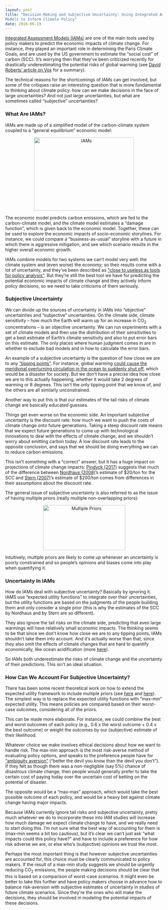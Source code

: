 ```yaml
---
layout: post
title: "Decision-Making and Subjective Uncertainty: Using Integrated Assessment <br />
Models to Inform Climate Policy"
date: 2018-06-19
---
```


<p markdown="1"><a href="https://en.wikipedia.org/wiki/Integrated_assessment_modelling">Integrated Assessment Models (IAMs)</a> are one of the main tools used by policy makers to predict the economic impacts of climate change. For instance, they played an important role in determining the Paris Climate Goals, and are used by the US government to estimate the “social cost” of carbon (SCC). It’s worrying then that they’ve been criticized recently for drastically underestimating the potential risks of global warming (see <a href="https://www.vox.com/energy-and-environment/2018/6/8/17437104/climate-change-global-warming-models-risks">David Roberts’ article on Vox</a> for a summary).</p>

<p>The technical reasons for the shortcomings of IAMs can get involved, but some of the critiques raise an interesting question that is more fundamental to thinking about climate policy: how can we make decisions in the face of large uncertainties? And not just large uncertainties, but what are sometimes called “subjective” uncertainties?</p>

<h3>What Are IAMs?</h3>

<p>IAMs are made up of a simplified model of the carbon-climate system coupled to a “general equilibrium” economic model:</p>

<center><img src="http://nicklutsko.github.io/notes/images/IAMs.png" alt="IAMs" style="width:320px;height:234px;" class="center"></center>

<p>The economic model predicts carbon emissions, which are fed to the carbon-climate model, and the climate model estimates a “damage function”, which is given back to the economic model. Together, these can be used to explore the economic impacts of socio-economic storylines. For instance, we could compare a “business-as-usual” storyline with a future in which there is aggressive mitigation, and see which scenario results in the higher overall economic growth.</p>

<p>IAMs combine models for two systems we can’t model very well: the climate system and (even worse) the economy; so their results come with a lot of uncertainty, and they’ve been described as <a href="http://www.nber.org/papers/w19244">"close to useless as tools for policy analysis"</a>. But they’re still the best tool we have for predicting the potential economic impacts of climate change and they actively inform policy decisions, so we need to take criticisms of them seriously.</p>

<h3>Subjective Uncertainty</h3>

<p>We can divide up the sources of uncertainty in IAMs into “objective” uncertainties and “subjective” uncertainties. On the climate side, climate sensitivity  – how much the Earth will warm up for an increase in CO<sub>2</sub> concentrations – is an objective uncertainty. We can run experiments with a set of climate models and then use the distribution of their sensitivities to get a best estimate of Earth’s climate sensitivity and also to put error bars on this estimate. The only places where human judgment comes in are in whether to exclude bad models  and in how to calculate the error bars.</p>

<p>An example of a subjective uncertainty is the question of how close we are to any <a href="https://www.annualreviews.org/doi/10.1146/annurev-environ-102511-084654">“tipping points”</a>. For instance, global warming <a href="http://blogs.ei.columbia.edu/2017/06/06/could-climate-change-shut-down-the-gulf-stream/">could cause the meridional overturning circulation in the ocean to suddenly shut off</a>, which would be a disaster for society. But we don’t have a precise idea how close we are to this actually happening, whether it would take 2 degrees of warming or 8 degrees. This isn’t the only tipping point that we know of, and the others are all similarly unconstrained.</p>

<p>Another way to put this is that our estimates of the tail risks of climate change are basically educated guesses.</p>

<p>Things get even worse on the economic side. An important subjective uncertainty is the discount rate: how much we want to push the costs of climate change onto future generations. Taking a steep discount rate means that we expect future generations to come up with technological innovations to deal with the effects of climate change, and we shouldn’t worry about emitting carbon today. A low discount rate leads to the opposite conclusion, and says that we should be doing everything we can to reduce carbon emissions. </p>

<p>This isn’t something with a “correct” answer, but it has a huge impact on projections of climate change impacts: <a href="http://www.nber.org/papers/w19244">Pindyck (2017)</a> suggests that much of the difference between <a href="http://piketty.pse.ens.fr/files/Nordhaus2007b.pdf">Nordhaus (2008)</a>’s estimate of $20/ton for the SCC and <a href="http://mudancasclimaticas.cptec.inpe.br/~rmclima/pdfs/destaques/sternreview_report_complete.pdf">Stern (2007)</a>’s estimate of $200/ton comes from differences in their assumptions about the discount rate.</p>

<p>The general issue of subjective uncertainty is also referred to as the issue of having multiple priors (really multiple non-overlapping priors):</p>

<center><img src="http://nicklutsko.github.io/notes/images/multiple_priors.png" alt="Multiple Priors" style="width:263px;height:144px;" class="center"></center>

<p>Intuitively, multiple priors are likely to come up whenever an uncertainty is poorly constrained and so people’s opinions and biases come into play when quantifying it.</p>

<h3>Uncertainty In IAMs</h3>

<p>How do IAMs deal with subjective uncertainty? Basically by ignoring it. IAMS use “expected utility functions” to integrate over their uncertainties, but the utility functions are based on the judgments of the people building them and only consider a single prior (this is why the estimates of the SCC by Nordhaus and by Stern are so different).</p>

<p>They also ignore the tail risks on the climate side, predicting that even large warmings will have relatively small economic impacts. The thinking seems to be that since we don’t know how close we are to any tipping points, IAMs shouldn’t take them into account. And it’s actually worse than that, since they also omit the effects of climate changes that are hard to quantify economically, like ocean acidification (more <a href="https://academic.oup.com/reep/advance-article/doi/10.1093/reep/rey005/5025082">here</a>).</p>

<p>So IAMs both underestimate the risks of climate change and the uncertainty of their predictions. This isn’t an ideal situation.</p>

<h3>How Can We Account For Subjective Uncertainty?</h3>

<p>There has been some recent theoretical work on how to extend the expected utility framework to include multiple priors (see <a href="https://www0.gsb.columbia.edu/faculty/gheal/EnvironmentalEconomicsPapers/REEP%20uncertainty%20published.pdf">here</a> and <a href="http://personal.lse.ac.uk/MILLNER/files/handbook.pdf">here</a>). The simplest way is to replace the expected utility functions with “max-min” expected utility. This means policies are compared based on their worst-case outcomes, considering all of the priors.</p>

<p>This can be made more elaborate. For instance, we could combine the best and worst outcomes of each policy (e.g., 0.6 x the worst outcome + 0.4 x the best outcome) or weight the outcomes by our (subjective) estimate of their likelihood.</p>

<p>Whatever choice we make involves ethical decisions about how we want to handle risk. The max-min approach is the most risk-averse method of evaluating policy options, and speaks to the preference people have for <a href="https://en.wikipedia.org/wiki/Ambiguity_aversion">“ambiguity aversion”</a> (“better the devil you know than the devil you don’t”). If they felt as though there was a non-negligible (say 5%) chance of disastrous climate change, then people would generally prefer to take the certain cost of paying today over the uncertain cost of betting on the potential of disaster.</p>

<p>The opposite would be a “max-max” approach, which would take the best possible outcome of each policy, and would be a heavy bet against climate change having major impacts.</p>

<p>Because IAMs currently ignore tail risks and subjective uncertainty, pretty much whatever we do to incorporate these into IAM studies will increase how much damage we expect climate change to have, and we really need to start doing this. I’m not sure what the best way of accounting for them is (max-min seems a bit too cautious), but it’s clear we can’t just ask “what impacts could this policy have?” and have to include a preference for how risk adverse we are, or else who’s (subjective) opinions we trust the most. </p>

<p>Perhaps the most important thing is that however subjective uncertainties are accounted for, this choice must be clearly communicated to policy makers. If the result of a max-min study suggests we should be urgently reducing CO<sub>2</sub> emissions, the people making decisions should be clear that this is based on a comparison of worst-case scenarios. It might even be better to take this further and have policy makers choose in advance how to balance risk-aversion with subjective estimates of uncertainty in studies of future climate scenarios. Since they're the ones who will make the decisions, they should be involved in modeling the potential impacts of these decisions. </p>



